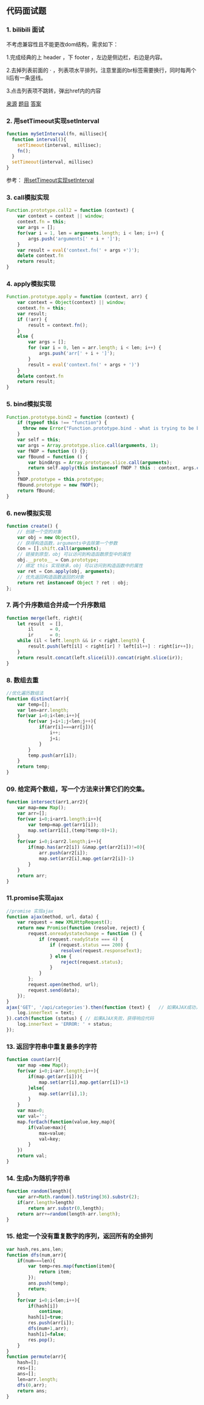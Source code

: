## 代码面试题

###  1. bilibili 面试
不考虑兼容性且不能更改dom结构，需求如下：

  1.完成经典的上 header ，下 footer ，左边是侧边栏，右边是内容。

  2.去掉列表前面的 · ，列表项水平排列，注意里面的br标签需要换行，同时每两个li后有一条竖线。

  3.点击列表项不跳转，弹出href内的内容

[来源](https://juejin.im/post/5c878397f265da2dde07293b)  [题目](https://github.com/zhenzhencai/FontEndInterview/blob/master/html/Questions.html)  [答案](https://github.com/zhenzhencai/FontEndInterview/blob/master/html/Answer.html)

### 2. 用setTimeout实现setInterval

```javascript
function mySetInterval(fn, millisec){
  function interval(){
    setTimeout(interval, millisec);
    fn();
  }
  setTimeout(interval, millisec)
}
```
参考：
[用setTimeout实现setInterval](https://www.jianshu.com/p/32479bdfd851)

### 3. call模拟实现
```JavaScript
Function.prototype.call2 = function (context) {
    var context = context || window;
    context.fn = this;
    var args = [];
    for(var i = 1, len = arguments.length; i < len; i++) {
        args.push('arguments[' + i + ']');
    }
    var result = eval('context.fn(' + args +')');
    delete context.fn
    return result;
}
```
### 4. apply模拟实现
```JavaScript
Function.prototype.apply = function (context, arr) {
    var context = Object(context) || window;
    context.fn = this;
    var result;
    if (!arr) {
        result = context.fn();
    }
    else {
        var args = [];
        for (var i = 0, len = arr.length; i < len; i++) {
            args.push('arr[' + i + ']');
        }
        result = eval('context.fn(' + args + ')')
    }
    delete context.fn
    return result;
}
```
### 5. bind模拟实现
```JavaScript
Function.prototype.bind2 = function (context) {
    if (typeof this !== "function") {
      throw new Error("Function.prototype.bind - what is trying to be bound is not callable");
    }
    var self = this;
    var args = Array.prototype.slice.call(arguments, 1);
    var fNOP = function () {};
    var fBound = function () {
        var bindArgs = Array.prototype.slice.call(arguments);
        return self.apply(this instanceof fNOP ? this : context, args.concat(bindArgs));
    }
    fNOP.prototype = this.prototype;
    fBound.prototype = new fNOP();
    return fBound;
}
```

### 6. new模拟实现
```JavaScript
function create() {
	// 创建一个空的对象
    var obj = new Object(),
	// 获得构造函数，arguments中去除第一个参数
    Con = [].shift.call(arguments);
	// 链接到原型，obj 可以访问到构造函数原型中的属性
    obj.__proto__ = Con.prototype;
	// 绑定 this 实现继承，obj 可以访问到构造函数中的属性
    var ret = Con.apply(obj, arguments);
	// 优先返回构造函数返回的对象
	return ret instanceof Object ? ret : obj;
};
```

### 7. 两个升序数组合并成一个升序数组
```JavaScript
function merge(left, right){
    let result  = [],
        il      = 0,
        ir      = 0;
    while (il < left.length && ir < right.length) {
        result.push(left[il] < right[ir] ? left[il++] : right[ir++]);
    }
    return result.concat(left.slice(il)).concat(right.slice(ir));
}
```

### 8. 数组去重
```javascript
//优化遍历数组法
function distinct(arr){
    var temp=[];
    var len=arr.length;
    for(var i=0;i<len;i++){
        for(var j=i+1;j<len;j++){
            if(arr[i]===arr[j]){
                i++;
                j=i;
            }
        }
        temp.push(arr[i]);
    }
    return temp;
}
```

### 09. 给定两个数组，写一个方法来计算它们的交集。
```javascript
function intersect(arr1,arr2){
    var map=new Map();
    var arr=[];
    for(var i=0;i<arr1.length;i++){
        var temp=map.get(arr1[i]);
        map.set(arr1[i],(temp?temp:0)+1);
    }
    for(var i=0;i<arr2.length;i++){
        if(map.has(arr2[i]) &&map.get(arr2[i])!=0){
            arr.push(arr2[i]);
            map.set(arr2[i],map.get(arr2[i])-1)
        }
    }
    return arr;
}
```

### 11.promise实现ajax
```Javascript
//promise 实现ajax
function ajax(method, url, data) {
    var request = new XMLHttpRequest();
    return new Promise(function (resolve, reject) {
        request.onreadystatechange = function () {
            if (request.readyState === 4) {
                if (request.status === 200) {
                    resolve(request.responseText);
                } else {
                    reject(request.status);
                }
            }
        };
        request.open(method, url);
        request.send(data);
    });
}
ajax('GET', '/api/categories').then(function (text) {   // 如果AJAX成功，获得响应内容
    log.innerText = text;
}).catch(function (status) { // 如果AJAX失败，获得响应代码
    log.innerText = 'ERROR: ' + status;
});
```

### 13. 返回字符串中重复最多的字符
```JavaScript
function count(arr){
    var map =new Map();
    for(var i=0;i<arr.length;i++){
        if(map.get(arr[i])){
            map.set(arr[i],map.get(arr[i])+1)
        }else{
            map.set(arr[i],1);
        }
    }
    var max=0;
    var val='';
    map.forEach(function(value,key,map){
        if(value>max){
            max=value;
            val=key;
        }
    })
    return val;
}
```
### 14. 生成n为随机字符串
```JavaScript
function random(length){
    var arr=Math.random().toString(36).substr(2);
    if(arr.length>length)
        return arr.substr(0,length);
    return arr+=random(length-arr.length);
}
```

### 15. 给定一个没有重复数字的序列，返回所有的全排列
```JavaScript
var hash,res,ans,len;
function dfs(num,arr){
    if(num===len){
        var temp=res.map(function(item){
            return item;
        });
        ans.push(temp);
        return;
    }
    for(var i=0;i<len;i++){
        if(hash[i])
            continue;
        hash[i]=true;
        res.push(arr[i]);
        dfs(num+1,arr);
        hash[i]=false;
        res.pop();
    }
}
function permute(arr){
    hash=[];
    res=[];
    ans=[];
    len=arr.length;
    dfs(0,arr);
    return ans;
}
```
